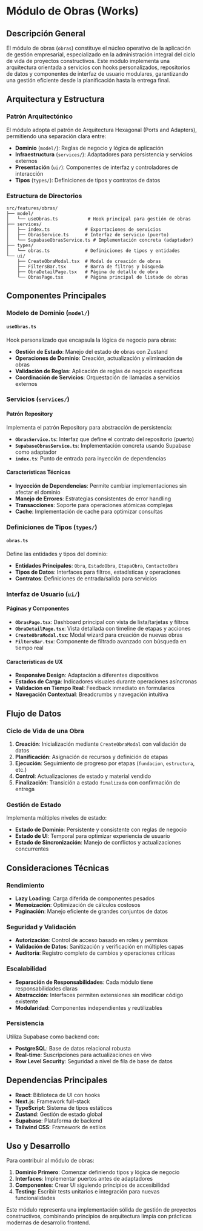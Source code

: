 # Módulo de Obras (Works)

## Descripción General

El módulo de obras (`obras`) constituye el núcleo operativo de la aplicación de gestión empresarial, especializado en la administración integral del ciclo de vida de proyectos constructivos. Este módulo implementa una arquitectura orientada a servicios con hooks personalizados, repositorios de datos y componentes de interfaz de usuario modulares, garantizando una gestión eficiente desde la planificación hasta la entrega final.

## Arquitectura y Estructura

### Patrón Arquitectónico

El módulo adopta el patrón de Arquitectura Hexagonal (Ports and Adapters), permitiendo una separación clara entre:

- **Dominio** (`model/`): Reglas de negocio y lógica de aplicación
- **Infraestructura** (`services/`): Adaptadores para persistencia y servicios externos
- **Presentación** (`ui/`): Componentes de interfaz y controladores de interacción
- **Tipos** (`types/`): Definiciones de tipos y contratos de datos

### Estructura de Directorios

```text
src/features/obras/
├── model/
│   └── useObras.ts           # Hook principal para gestión de obras
├── services/
│   ├── index.ts             # Exportaciones de servicios
│   ├── ObrasService.ts      # Interfaz de servicio (puerto)
│   └── SupabaseObrasService.ts # Implementación concreta (adaptador)
├── types/
│   └── obras.ts             # Definiciones de tipos y entidades
└── ui/
    ├── CreateObraModal.tsx  # Modal de creación de obras
    ├── FiltersBar.tsx       # Barra de filtros y búsqueda
    ├── ObraDetailPage.tsx   # Página de detalle de obra
    └── ObrasPage.tsx        # Página principal de listado de obras
```

## Componentes Principales

### Modelo de Dominio (`model/`)

#### `useObras.ts`

Hook personalizado que encapsula la lógica de negocio para obras:

- **Gestión de Estado**: Manejo del estado de obras con Zustand
- **Operaciones de Dominio**: Creación, actualización y eliminación de obras
- **Validación de Reglas**: Aplicación de reglas de negocio específicas
- **Coordinación de Servicios**: Orquestación de llamadas a servicios externos

### Servicios (`services/`)

#### Patrón Repository

Implementa el patrón Repository para abstracción de persistencia:

- **`ObrasService.ts`**: Interfaz que define el contrato del repositorio (puerto)
- **`SupabaseObrasService.ts`**: Implementación concreta usando Supabase como adaptador
- **`index.ts`**: Punto de entrada para inyección de dependencias

#### Características Técnicas

- **Inyección de Dependencias**: Permite cambiar implementaciones sin afectar el dominio
- **Manejo de Errores**: Estrategias consistentes de error handling
- **Transacciones**: Soporte para operaciones atómicas complejas
- **Cache**: Implementación de cache para optimizar consultas

### Definiciones de Tipos (`types/`)

#### `obras.ts`

Define las entidades y tipos del dominio:

- **Entidades Principales**: `Obra`, `EstadoObra`, `EtapaObra`, `ContactoObra`
- **Tipos de Datos**: Interfaces para filtros, estadísticas y operaciones
- **Contratos**: Definiciones de entrada/salida para servicios

### Interfaz de Usuario (`ui/`)

#### Páginas y Componentes

- **`ObrasPage.tsx`**: Dashboard principal con vista de lista/tarjetas y filtros
- **`ObraDetailPage.tsx`**: Vista detallada con timeline de etapas y acciones
- **`CreateObraModal.tsx`**: Modal wizard para creación de nuevas obras
- **`FiltersBar.tsx`**: Componente de filtrado avanzado con búsqueda en tiempo real

#### Características de UX

- **Responsive Design**: Adaptación a diferentes dispositivos
- **Estados de Carga**: Indicadores visuales durante operaciones asíncronas
- **Validación en Tiempo Real**: Feedback inmediato en formularios
- **Navegación Contextual**: Breadcrumbs y navegación intuitiva

## Flujo de Datos

### Ciclo de Vida de una Obra

1. **Creación**: Inicialización mediante `CreateObraModal` con validación de datos
2. **Planificación**: Asignación de recursos y definición de etapas
3. **Ejecución**: Seguimiento de progreso por etapas (`fundacion`, `estructura`, etc.)
4. **Control**: Actualizaciones de estado y material vendido
5. **Finalización**: Transición a estado `finalizada` con confirmación de entrega

### Gestión de Estado

Implementa múltiples niveles de estado:

- **Estado de Dominio**: Persistente y consistente con reglas de negocio
- **Estado de UI**: Temporal para optimizar experiencia de usuario
- **Estado de Sincronización**: Manejo de conflictos y actualizaciones concurrentes

## Consideraciones Técnicas

### Rendimiento

- **Lazy Loading**: Carga diferida de componentes pesados
- **Memoización**: Optimización de cálculos costosos
- **Paginación**: Manejo eficiente de grandes conjuntos de datos

### Seguridad y Validación

- **Autorización**: Control de acceso basado en roles y permisos
- **Validación de Datos**: Sanitización y verificación en múltiples capas
- **Auditoría**: Registro completo de cambios y operaciones críticas

### Escalabilidad

- **Separación de Responsabilidades**: Cada módulo tiene responsabilidades claras
- **Abstracción**: Interfaces permiten extensiones sin modificar código existente
- **Modularidad**: Componentes independientes y reutilizables

### Persistencia

Utiliza Supabase como backend con:

- **PostgreSQL**: Base de datos relacional robusta
- **Real-time**: Suscripciones para actualizaciones en vivo
- **Row Level Security**: Seguridad a nivel de fila de base de datos

## Dependencias Principales

- **React**: Biblioteca de UI con hooks
- **Next.js**: Framework full-stack
- **TypeScript**: Sistema de tipos estáticos
- **Zustand**: Gestión de estado global
- **Supabase**: Plataforma de backend
- **Tailwind CSS**: Framework de estilos

## Uso y Desarrollo

Para contribuir al módulo de obras:

1. **Dominio Primero**: Comenzar definiendo tipos y lógica de negocio
2. **Interfaces**: Implementar puertos antes de adaptadores
3. **Componentes**: Crear UI siguiendo principios de accesibilidad
4. **Testing**: Escribir tests unitarios e integración para nuevas funcionalidades

Este módulo representa una implementación sólida de gestión de proyectos constructivos, combinando principios de arquitectura limpia con prácticas modernas de desarrollo frontend.
